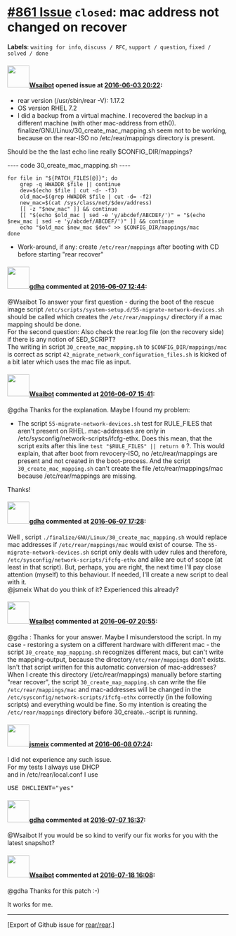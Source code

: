 [\#861 Issue](https://github.com/rear/rear/issues/861) `closed`: mac address not changed on recover
===================================================================================================

**Labels**: `waiting for info`, `discuss / RFC`, `support / question`,
`fixed / solved / done`

#### <img src="https://avatars.githubusercontent.com/u/19737030?v=4" width="50">[Wsaibot](https://github.com/Wsaibot) opened issue at [2016-06-03 20:22](https://github.com/rear/rear/issues/861):

-   rear version (/usr/sbin/rear -V): 1.17.2
-   OS version RHEL 7.2
-   I did a backup from a virtual machine. I recovered the backup in a
    different machine (with other mac-address from eth0).
    finalize/GNU/Linux/30\_create\_mac\_mapping.sh seem not to be
    working, because on the rear-ISO no /etc/rear/mappings directory is
    present.

Should be the the last echo line really $CONFIG\_DIR/mappings?

---- code 30\_create\_mac\_mapping.sh ----

    for file in "${PATCH_FILES[@]}"; do
        grep -q HWADDR $file || continue
        dev=$(echo $file | cut -d- -f3)
        old_mac=$(grep HWADDR $file | cut -d= -f2)
        new_mac=$(cat /sys/class/net/$dev/address)
        [[ -z "$new_mac" ]] && continue
        [[ "$(echo $old_mac | sed -e 'y/abcdef/ABCDEF/')" = "$(echo $new_mac | sed -e 'y/abcdef/ABCDEF/')" ]] && continue
        echo "$old_mac $new_mac $dev" >> $CONFIG_DIR/mappings/mac
    done

-   Work-around, if any: create `/etc/rear/mappings` after booting with
    CD before starting "rear recover"

#### <img src="https://avatars.githubusercontent.com/u/888633?u=cdaeb31efcc0048d3619651aa18dd4b76e636b21&v=4" width="50">[gdha](https://github.com/gdha) commented at [2016-06-07 12:44](https://github.com/rear/rear/issues/861#issuecomment-224268951):

@Wsaibot To answer your first question - during the boot of the rescue
image script `/etc/scripts/system-setup.d/55-migrate-network-devices.sh`
should be called which creates the `/etc/rear/mappings/` directory if a
mac mapping should be done.  
For the second question: Also check the rear.log file (on the recovery
side) if there is any notion of SED\_SCRIPT?  
The writing in script `30_create_mac_mapping.sh` to
`$CONFIG_DIR/mappings/mac` is correct as script
`42_migrate_network_configuration_files.sh` is kicked of a bit later
which uses the mac file as input.

#### <img src="https://avatars.githubusercontent.com/u/19737030?v=4" width="50">[Wsaibot](https://github.com/Wsaibot) commented at [2016-06-07 15:41](https://github.com/rear/rear/issues/861#issuecomment-224321689):

@gdha Thanks for the explanation. Maybe I found my problem:

-   The script `55-migrate-network-devices.sh` test for RULE\_FILES that
    aren't present on RHEL. mac-addresses are only in
    /etc/sysconfig/network-scripts/ifcfg-ethx. Does this mean, that the
    script exits after this line `test "$RULE_FILES" || return 0` ?.
    This would explain, that after boot from revocery-ISO, no
    /etc/rear/mappings are present and not created in the boot-process.
    And the script `30_create_mac_mapping.sh` can't create the file
    /etc/rear/mappings/mac because /etc/rear/mappings are missing.

Thanks!

#### <img src="https://avatars.githubusercontent.com/u/888633?u=cdaeb31efcc0048d3619651aa18dd4b76e636b21&v=4" width="50">[gdha](https://github.com/gdha) commented at [2016-06-07 17:28](https://github.com/rear/rear/issues/861#issuecomment-224353638):

Well , script `./finalize/GNU/Linux/30_create_mac_mapping.sh` would
replace mac addresses if `/etc/rear/mappings/mac` would exist of course.
The `55-migrate-network-devices.sh` script only deals with udev rules
and therefore, `/etc/sysconfig/network-scripts/ifcfg-ethx` and alike are
out of scope (at least in that script). But, perhaps, you are right, the
next time I'll pay close attention (myself) to this behaviour. If
needed, I'll create a new script to deal with it.  
@jsmeix What do you think of it? Experienced this already?

#### <img src="https://avatars.githubusercontent.com/u/19737030?v=4" width="50">[Wsaibot](https://github.com/Wsaibot) commented at [2016-06-07 20:55](https://github.com/rear/rear/issues/861#issuecomment-224411414):

@gdha : Thanks for your answer. Maybe I misunderstood the script. In my
case - restoring a system on a different hardware with different mac -
the script `30_create_map_mapping.sh` recognizes different macs, but
can't write the mapping-output, because the
directory`/etc/rear/mappings` don't exists. Isn't that script written
for this automatic conversion of mac-addresses? When I create this
directory (/etc/rear/mappings) manually before starting "rear recover",
the script `30_create_map_mapping.sh` can write the file
`/etc/rear/mappings/mac` and mac-addresses will be changed in the
`/etc/sysconfig/network-scripts/ifcfg-ethx` correctly (in the following
scripts) and everything would be fine. So my intention is creating the
`/etc/rear/mappings` directory before 30\_create..-script is running.

#### <img src="https://avatars.githubusercontent.com/u/1788608?u=925fc54e2ce01551392622446ece427f51e2f0ce&v=4" width="50">[jsmeix](https://github.com/jsmeix) commented at [2016-06-08 07:24](https://github.com/rear/rear/issues/861#issuecomment-224510233):

I did not experience any such issue.  
For my tests I always use DHCP  
and in /etc/rear/local.conf I use

<pre>
USE_DHCLIENT="yes"
</pre>

#### <img src="https://avatars.githubusercontent.com/u/888633?u=cdaeb31efcc0048d3619651aa18dd4b76e636b21&v=4" width="50">[gdha](https://github.com/gdha) commented at [2016-07-07 16:37](https://github.com/rear/rear/issues/861#issuecomment-231135443):

@Wsaibot If you would be so kind to verify our fix works for you with
the latest snapshot?

#### <img src="https://avatars.githubusercontent.com/u/19737030?v=4" width="50">[Wsaibot](https://github.com/Wsaibot) commented at [2016-07-18 16:08](https://github.com/rear/rear/issues/861#issuecomment-233375824):

@gdha Thanks for this patch :-)

It works for me.

------------------------------------------------------------------------

\[Export of Github issue for
[rear/rear](https://github.com/rear/rear).\]

